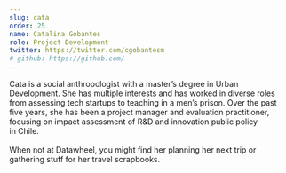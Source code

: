 ```yaml
---
slug: cata
order: 25
name: Catalina Gobantes
role: Project Development
twitter: https://twitter.com/cgobantesm
# github: https://github.com/
---
```


Cata is a social anthropologist with a master’s degree in Urban Development. She has multiple interests and has worked in diverse roles from assessing tech startups to teaching in a men’s prison. Over the past five years, she has been a project manager and evaluation practitioner, focusing on impact assessment of R&D and innovation public policy in Chile.
<br /><br />
When not at Datawheel, you might find her planning her next trip or gathering stuff for her travel scrapbooks.

